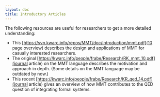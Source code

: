 ```yaml
---
layout: doc
title: Introductory Articles
---
```


The following resources are useful for researchers to get a more detailed understanding:

* This [https://svn.kwarc.info/repos/MMT/doc/introduction/mmt.pdf](10 page overview) describes the design and applications of MMT for casually interested researchers.
* The original [https://kwarc.info/people/frabe/Research/RK_mmt_10.pdf](journal article) on the MMT language describes the motivation and approach in depth. (Some details on the MMT language may be outdated by now.)
* This recent [https://kwarc.info/people/frabe/Research/KR_qed_14.pdf](journal article) gives an overview of how MMT contributes to the QED question of integrating formal systems.